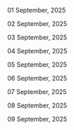 01 September, 2025

02 September, 2025

03 September, 2025

04 September, 2025

05 September, 2025

06 September, 2025

07 September, 2025

08 September, 2025

09 September, 2025